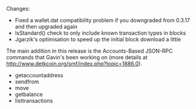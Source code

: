 Changes:
* Fixed a wallet.dat compatibility problem if you downgraded from 0.3.17 and then upgraded again
* IsStandard() check to only include known transaction types in blocks
* Jgarzik's optimisation to speed up the initial block download a little

The main addition in this release is the Accounts-Based JSON-RPC commands that Gavin's been working on (more details at http://www.detkcoin.org/smf/index.php?topic=1886.0).  
* getaccountaddress
* sendfrom
* move
* getbalance
* listtransactions
